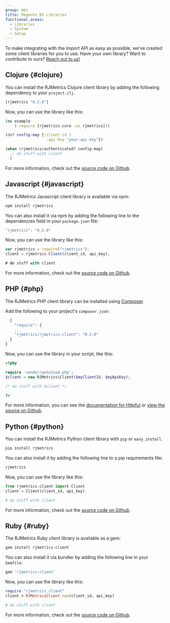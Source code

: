 ```yaml
---
group: mbi
title: Magento BI Libraries
functional_areas:
  - Libraries
  - System
  - Setup
---
```


To make integrating with the Import API as easy as possible, we've created some client libraries for you to use. Have your own library? Want to contribute to ours? [Reach out to us!](https://support.magento.com/hc/en-us)

## Clojure {#clojure}

You can install the RJMetrics Clojure client library by adding the following dependency to your `project.clj`.

```clojure
[rjmetrics "0.2.0"]
```

Now, you can use the library like this:

```clojure
(ns example
    (:require [rjmetrics.core :as rjmetrics]))

(def config-map {:client-id 1
                  :api-key "your-api-key"})

(when (rjmetrics/authenticated? config-map)
  ;; do stuff with client
  )
```

For more information, check out the [source code on Github](https://github.com/RJMetrics/RJMetrics-clj).

## Javascript {#javascript}

The RJMetrics Javascript client library is available via npm:

```bash
npm install rjmetrics
```

You can also install it via npm by adding the following line to the dependencies field in your `package.json` file:

```javascript
"rjmetrics": "0.2.0"
```

Now, you can use the library like this:

```javascript
var rjmetrics = require("rjmetrics");
client = rjmetrics.Client(client_id, api_key);

# do stuff with client
```

For more information, check out the [source code on Github](https://github.com/RJMetrics/RJMetrics-js).


## PHP {#php}

The RJMetrics PHP client library can be installed using [Composer](https://getcomposer.org).

Add the following to your project's `composer.json`:

```javascript
  {
    "require": {
    ...
    "rjmetrics/rjmetrics-client": "0.2.0"
  }
}
```

Now, you can use the library in your script, like this:

```php
<?php

require 'vendor/autoload.php';
$client = new RJMetrics\Client($myClientId, $myApiKey);

/* do stuff with $client */

?>
```

For more information, you can see the [documentation for Httpful](http://phphttpclient.com/) or [view the source on Github](https://github.com/RJMetrics/RJMetrics-php).


## Python {#python}

You can install the RJMetrics Python client library with `pip` or `easy_install`.

```bash
pip install rjmetrics
```

You can also install it by adding the following line to a pip requirements file:

```python
rjmetrics
```

Now, you can use the library like this:

```python
from rjmetrics.client import Client
client = Client(client_id, api_key)

# do stuff with client
```

For more information, check out the [source code on Github](https://github.com/RJMetrics/RJMetrics-py).


## Ruby {#ruby}

The RJMetrics Ruby client library is available as a gem:

```bash
gem install rjmetrics-client
```

You can also install it via bundler by adding the following line in your `Gemfile`:

```ruby
gem 'rjmetrics-client'
```

Now, you can use the library like this:

```ruby
require "rjmetrics_client"
client = RJMetricsClient.new(client_id, api_key)

# do stuff with client
```

For more information, check out the [source code on Github](https://github.com/RJMetrics/RJMetrics-ruby).
